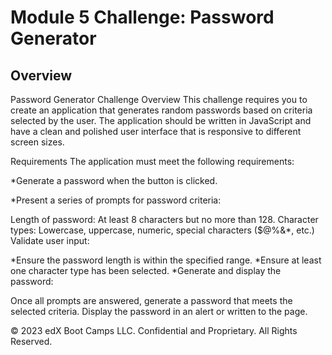 # Module 5 Challenge: Password Generator

## Overview
Password Generator Challenge
Overview
This challenge requires you to create an application that generates random passwords based on criteria selected by the user. The application should be written in JavaScript and have a clean and polished user interface that is responsive to different screen sizes.

Requirements
The application must meet the following requirements:

*Generate a password when the button is clicked.

*Present a series of prompts for password criteria:

Length of password: At least 8 characters but no more than 128.
Character types: Lowercase, uppercase, numeric, special characters ($@%&*, etc.)
Validate user input:

*Ensure the password length is within the specified range.
*Ensure at least one character type has been selected.
*Generate and display the password:

Once all prompts are answered, generate a password that meets the selected criteria.
Display the password in an alert or written to the page.


© 2023 edX Boot Camps LLC. Confidential and Proprietary. All Rights Reserved.
